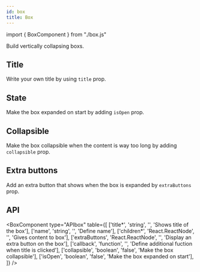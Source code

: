```yaml
---
id: box
title: Box
---
```


import { BoxComponent } from "./box.js"

<p>Build vertically collapsing boxs.</p>

## Title

<p>Write your own title by using <code>title</code> prop.</p>
<BoxComponent type="example" />

## State

<p>Make the box expanded on start by adding <code>isOpen</code> prop.</p>
<BoxComponent type="open" />

## Collapsible

<p>Make the box collapsible when the content is way too long by adding <code>collapsible</code> prop.</p>
<BoxComponent type="collapsible" />

## Extra buttons

<p>Add an extra button that shows when the box is expanded by <code>extraButtons</code> prop.</p>
<BoxComponent type="extra" />

## API

<BoxComponent type="APIbox" table={[
    ['title*', 'string', '', 'Shows title of the box'],
    ['name', 'string', '', 'Define name'],
    ['children*', 'React.ReactNode', '', 'Gives content to box'],
    ['extraButtons', 'React.ReactNode', '', 'Display an extra button on the box'],
    ['callback', 'function', '', 'Define additional fuction when title is clicked'],
    ['collapsible', 'boolean', 'false', 'Make the box collapsible'],
    ['isOpen', 'boolean', 'false', 'Make the box expanded on start'],
]} />